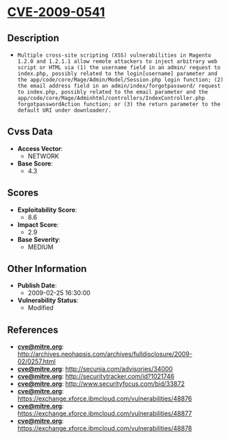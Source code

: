 
# [CVE-2009-0541](https://cve.mitre.org/cgi-bin/cvename.cgi?name=CVE-2009-0541)

## Description

- `Multiple cross-site scripting (XSS) vulnerabilities in Magento 1.2.0 and 1.2.1.1 allow remote attackers to inject arbitrary web script or HTML via (1) the username field in an admin/ request to index.php, possibly related to the login[username] parameter and the app/code/core/Mage/Admin/Model/Session.php login function; (2) the email address field in an admin/index/forgotpassword/ request to index.php, possibly related to the email parameter and the app/code/core/Mage/Adminhtml/controllers/IndexController.php forgotpasswordAction function; or (3) the return parameter to the default URI under downloader/.`

## Cvss Data

- **Access Vector**:
  - NETWORK
- **Base Score**:
  - 4.3

## Scores

- **Exploitability Score**:
  - 8.6
- **Impact Score**:
  - 2.9
- **Base Severity**:
  - MEDIUM

## Other Information

- **Publish Date**:
  - 2009-02-25 16:30:00
- **Vulnerability Status**:
  - Modified

## References

- **cve@mitre.org**: http://archives.neohapsis.com/archives/fulldisclosure/2009-02/0257.html
- **cve@mitre.org**: http://secunia.com/advisories/34000
- **cve@mitre.org**: http://securitytracker.com/id?1021746
- **cve@mitre.org**: http://www.securityfocus.com/bid/33872
- **cve@mitre.org**: https://exchange.xforce.ibmcloud.com/vulnerabilities/48876
- **cve@mitre.org**: https://exchange.xforce.ibmcloud.com/vulnerabilities/48877
- **cve@mitre.org**: https://exchange.xforce.ibmcloud.com/vulnerabilities/48878
